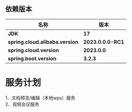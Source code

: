 
## 依赖版本

| 名称                               | 版本                 |
|----------------------------------|--------------------|
| **JDK**                          | **17**             |
| **spring.cloud.alibaba.version** | **2023.0.0.0-RC1** |
| **spring.cloud.version**         | **2023.0.0**       |
| **spring.boot.version**          | **3.2.3**          |



# 服务计划
1、文档预览/编辑（本地wps）服务  
2、视频会议服务
